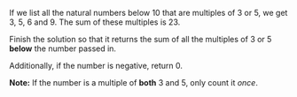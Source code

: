 If we list all the natural numbers below 10 that are multiples of 3 or 5, we get 3, 5, 6 and 9. The sum of these multiples is 23.

Finish the solution so that it returns the sum of all the multiples of 3 or 5  **below**  the number passed in.

Additionally, if the number is negative, return 0.

**Note:**  If the number is a multiple of  **both**  3 and 5, only count it  _once_.
